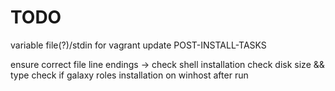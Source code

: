 # TODO
variable file(?)/stdin for vagrant
update POST-INSTALL-TASKS

ensure correct file line endings -> check shell installation
check disk size && type
check if galaxy roles installation on winhost after run
